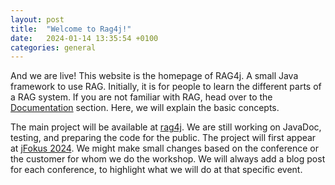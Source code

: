 ```yaml
---
layout: post
title:  "Welcome to Rag4j!"
date:   2024-01-14 13:35:54 +0100
categories: general
---
```

And we are live! This website is the homepage of RAG4j. A small Java framework to use RAG. Initially, it is for people to
learn the different parts of a RAG system. If you are not familiar with RAG, head over to the [Documentation](/documentation)
section. Here, we will explain the basic concepts.

The main project will be available at [rag4j](https://github.com/RAG4J/rag4j). We are still working on JavaDoc, testing, and preparing the code for the public. The project will first appear at [jFokus 2024](https://www.jfokus.se/talks/1642).
We might make small changes based on the conference or the customer for whom we do the workshop. We will always add a blog post for each conference, to highlight what we will do at that specific event.